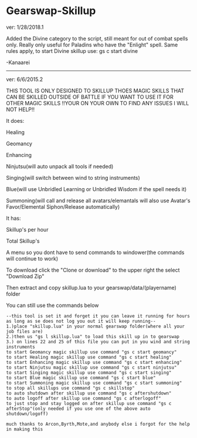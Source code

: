 Gearswap-Skillup
================
ver: 1/28/2018.1

Added the Divine category to the script, still meant for out of combat spells only.  Really only useful for Paladins who have the "Enlight" spell.  Same rules apply, to start Divine skillup use:  gs c start divine

-Kanaarei

---------------------------------------------------------------------------------------------------------

ver: 6/6/2015.2

THIS TOOL IS ONLY DESIGNED TO SKILLUP THOES MAGIC SKILLS THAT CAN BE SKILLED OUTSIDE OF BATTLE IF YOU WANT TO USE IT FOR OTHER MAGIC SKILLS !!YOUR ON YOUR OWN TO FIND ANY ISSUES I WILL NOT HELP!!

It does:

Healing

Geomancy

Enhancing

Ninjutsu(will auto unpack all tools if needed)

Singing(will switch between wind to string instruments)

Blue(will use Unbridled Learning or Unbridled Wisdom if the spell needs it)

Summoning(will call and release all avatars/elemantals will also use Avatar's Favor/Elemental Siphon/Release automatically)

It has:

Skillup's per hour

Total Skillup's

A menu so you dont have to send commands to windower(the commands will continue to work)


To download click the "Clone or download" to the upper right the select "Download Zip"

Then extract and copy skillup.lua to your gearswap/data/(playername) folder

You can still use the commands below

	--this tool is set it and forget it you can leave it running for hours as long as se does not log you out it will keep running--
	1.)place "skillup.lua" in your normal gearswap folder(where all your job files are)
	2.)then us "gs l skillup.lua" to load this skill up in to gearswap
	3.) on lines 22 and 25 of this file you can put in you wind and string instruments
    to start Geomancy magic skillup use command "gs c start geomancy"
    to start Healing magic skillup use command "gs c start healing"
    to start Enhancing magic skillup use command "gs c start enhancing"
    to start Ninjutsu magic skillup use command "gs c start ninjutsu"
    to start Singing magic skillup use command "gs c start singing"
    to start Blue magic skillup use command "gs c start blue"
    to start Summoning magic skillup use command "gs c start summoning"
    to stop all skillups use command "gs c skillstop"
    to auto shutdown after skillup use command "gs c aftershutdown"
    to auto logoff after skillup use command "gs c afterlogoff"
	to just stop and stay logged on after skillup use command "gs c afterStop"(only needed if you use one of the above auto shutdown/logoff)
	
	much thanks to Arcon,Byrth,Mote,and anybody else i forgot for the help in making this
